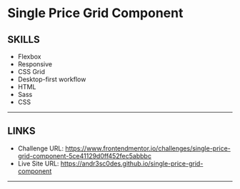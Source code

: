 # Single Price Grid Component

## SKILLS

- Flexbox
- Responsive
- CSS Grid
- Desktop-first workflow
- HTML
- Sass
- CSS

---
## LINKS

- Challenge URL: https://www.frontendmentor.io/challenges/single-price-grid-component-5ce41129d0ff452fec5abbbc
- Live Site URL: https://andr3sc0des.github.io/single-price-grid-component

---
